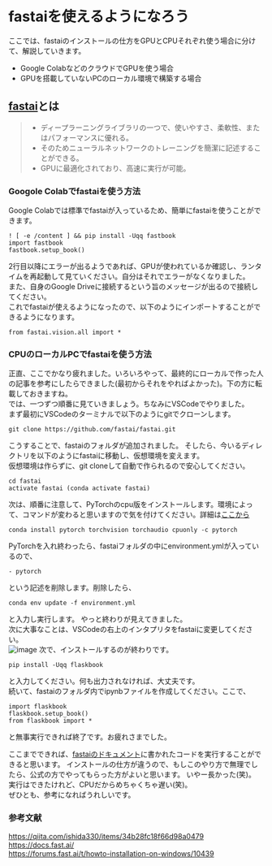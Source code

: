 # fastaiを使えるようになろう

ここでは、fastaiのインストールの仕方をGPUとCPUそれぞれ使う場合に分けて、解説していきます。
- Google ColabなどのクラウドでGPUを使う場合
- GPUを搭載していないPCのローカル環境で構築する場合

## [fastai](https://docs.fast.ai/)とは
> - ディープラーニングライブラリの一つで、使いやすさ、柔軟性、またはパフォーマンスに優れる。
> - そのためニューラルネットワークのトレーニングを簡潔に記述することができる。
> - GPUに最適化されており、高速に実行が可能。

### Googole Colabでfastaiを使う方法
Google Colabでは標準でfastaiが入っているため、簡単にfastaiを使うことができます。
```
! [ -e /content ] && pip install -Uqq fastbook
import fastbook
fastbook.setup_book()
```
2行目以降にエラーが出るようであれば、GPUが使われているか確認し、ランタイムを再起動して見ていください。自分はそれでエラーがなくなりました。  
また、自身のGoogle Driveに接続するという旨のメッセージが出るので接続してください。  
これでfastaiが使えるようになったので、以下のようにインポートすることができるようになります。
```
from fastai.vision.all import *
```
### CPUのローカルPCでfastaiを使う方法
正直、ここでかなり疲れました。いろいろやって、最終的にローカルで作った人の記事を参考にしたらできました(最初からそれをやればよかった)。下の方に転載しておきますね。  
では、一つずつ順番に見ていきましょう。ちなみにVSCodeでやりました。  
まず最初にVSCodeのターミナルで以下のようにgitでクローンします。
```
git clone https://github.com/fastai/fastai.git
```
こうすることで、fastaiのフォルダが追加されました。
そしたら、今いるディレクトリを以下のようにfastaiに移動し、仮想環境を変えます。  
仮想環境は作らずに、git cloneして自動で作られるので安心してください。
```
cd fastai
activate fastai (conda activate fastai)
```
次は、順番に注意して、PyTorchのcpu版をインストールします。環境によって、コマンドが変わると思いますので気を付けてください。詳細は[ここから](https://pytorch.org/)
```
conda install pytorch torchvision torchaudio cpuonly -c pytorch
```
PyTorchを入れ終わったら、fastaiフォルダの中にenvironment.ymlが入っているので、
```
- pytorch
```
という記述を削除します。削除したら、
```
conda env update -f environment.yml
```
と入力し実行します。 
やっと終わりが見えてきました。  
次に大事なことは、VSCodeの右上のインタプリタをfastaiに変更してください。  
![image](https://user-images.githubusercontent.com/106716245/183022327-d7fae55a-835f-4c09-a302-8515e6400c7d.png)
次で、インストールするのが終わりです。
```
pip install -Uqq flaskbook
```
と入力してください。何も出力されなければ、大丈夫です。  
続いて、fastaiのフォルダ内でipynbファイルを作成してください。ここで、
```
import flaskbook
flaskbook.setup_book()
from flaskbook import *
```
と無事実行できれば終了です。お疲れさまでした。

ここまでできれば、[fastaiのドキュメント](https://docs.fast.ai/)に書かれたコードを実行することができると思います。  インストールの仕方が違うので、もしこのやり方で無理でしたら、公式の方でやってもらった方がよいと思います。
いやー長かった(笑)。  
実行はできたけれど、CPUだからめちゃくちゃ遅い(笑)。  
ぜひとも、参考になればうれしいです。

### 参考文献
https://qiita.com/ishida330/items/34b28fc18f66d98a0479  
https://docs.fast.ai/  
https://forums.fast.ai/t/howto-installation-on-windows/10439

